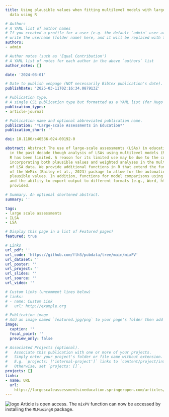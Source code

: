 ```yaml
---
title: Using plausible values when fitting multilevel models with large-scale assessment
  data using R

# Authors
# A YAML list of author names
# If you created a profile for a user (e.g. the default `admin` user at `content/authors/admin/`), 
# write the username (folder name) here, and it will be replaced with their full name and linked to their profile.
authors:
- admin

# Author notes (such as 'Equal Contribution')
# A YAML list of notes for each author in the above `authors` list
author_notes: []

date: '2024-03-01'

# Date to publish webpage (NOT necessarily Bibtex publication's date).
publishDate: '2025-03-11T02:16:34.087913Z'

# Publication type.
# A single CSL publication type but formatted as a YAML list (for Hugo requirements).
publication_types:
- article-journal

# Publication name and optional abbreviated publication name.
publication: '*Large-scale Assessments in Education*'
publication_short: ''

doi: 10.1186/s40536-024-00192-0

abstract: Abstract The use of large-scale assessments (LSAs) in education has grown
  in the past decade though analysis of LSAs using multilevel models (MLMs) using
  R has been limited. A reason for its limited use may be due to the complexity of
  incorporating both plausible values and weighted analyses in the multilevel analyses
  of LSA data. We provide additional functions in R that extend the functionality
  of the WeMix (Bailey et al., 2023) package to allow for the automatic pooling of
  plausible values. In addition, functions for model comparisons using plausible values
  and the ability to export output to different formats (e.g., Word, html) are also
  provided.

# Summary. An optional shortened abstract.
summary: ''

tags: 
- large scale assessments
- ILSA
- LSA

# Display this page in a list of Featured pages?
featured: true

# Links
url_pdf: ''
url_code: 'https://github.com/flh3/pubdata/tree/main/mixPV'
url_dataset: ''
url_poster: ''
url_project: ''
url_slides: ''
url_source: ''
url_video: ''

# Custom links (uncomment lines below)
# links:
# - name: Custom Link
#   url: http://example.org

# Publication image
# Add an image named `featured.jpg/png` to your page's folder then add a caption below.
image:
  caption: ''
  focal_point: ''
  preview_only: false

# Associated Projects (optional).
#   Associate this publication with one or more of your projects.
#   Simply enter your project's folder or file name without extension.
#   E.g. `projects: ['internal-project']` links to `content/project/internal-project/index.md`.
#   Otherwise, set `projects: []`.
projects: []
links:
- name: URL
  url: 
    https://largescaleassessmentsineducation.springeropen.com/articles/10.1186/s40536-024-00192-0
---
```

![logo](https://upload.wikimedia.org/wikipedia/commons/f/f3/Open_Access_PLoS.svg)
Article is open access. The `mixPV` function can now be accessed by installing the `MLMusingR` package.
